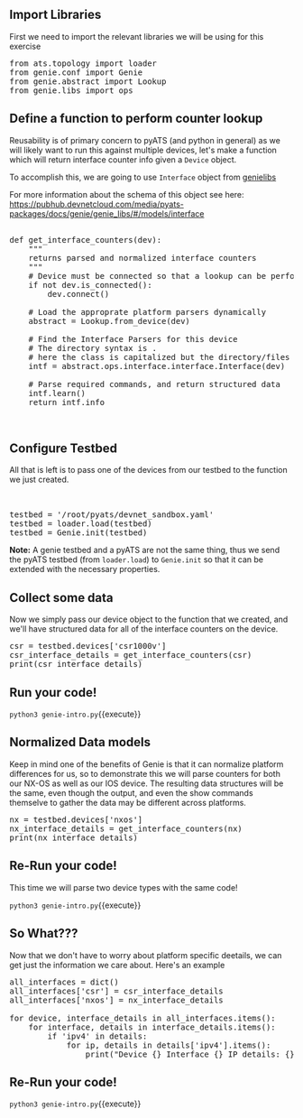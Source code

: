 
## Import Libraries

First we need to import the relevant libraries we will be using for this
exercise

<pre class="file" data-filename="genie-intro.py" data-target="replace">
from ats.topology import loader
from genie.conf import Genie
from genie.abstract import Lookup
from genie.libs import ops
</pre>


## Define a function to perform counter lookup

Reusability is of primary concern to pyATS (and python in general) as we
will likely want to run this against multiple devices, let's make a function which
will return interface counter info given a `Device` object.  

To accomplish this, we are going to use `Interface` object from [genielibs](https://github.com/CiscoTestAutomation/genielibs)

For more information about the schema of this object see here:
https://pubhub.devnetcloud.com/media/pyats-packages/docs/genie/genie_libs/#/models/interface


<pre class="file" data-filename="genie-intro.py" data-target="append">

def get_interface_counters(dev):
    """
    returns parsed and normalized interface counters
    """
    # Device must be connected so that a lookup can be performed
    if not dev.is_connected():
        dev.connect()

    # Load the approprate platform parsers dynamically
    abstract = Lookup.from_device(dev)

    # Find the Interface Parsers for this device
    # The directory syntax is <feature>.<feature.<Feature>
    # here the class is capitalized but the directory/files arent.
    intf = abstract.ops.interface.interface.Interface(dev)

    # Parse required commands, and return structured data
    intf.learn()
    return intf.info


</pre>

## Configure Testbed

All that is left is to pass one of the devices from our testbed to the function
we just created.

<pre class="file" data-filename="genie-intro.py" data-target="append">


testbed = '/root/pyats/devnet_sandbox.yaml'
testbed = loader.load(testbed)
testbed = Genie.init(testbed)
</pre>

**Note:** A genie testbed and a pyATS are not the same thing, thus we send the
pyATS testbed (from `loader.load`) to `Genie.init` so that it can be extended with the
necessary properties.


## Collect some data

Now we simply pass our device object to the function that we created, and
we'll have structured data for all of the interface counters on the device.

<pre class="file" data-filename="genie-intro.py" data-target="append">
csr = testbed.devices['csr1000v']
csr_interface_details = get_interface_counters(csr)
print(csr_interface_details)
</pre>


## Run your code!

`python3 genie-intro.py`{{execute}}

## Normalized Data models

Keep in mind one of the benefits of Genie is that it can normalize platform differences
for us, so to demonstrate this we will parse counters for both our NX-OS as well as our
IOS device.  The resulting data structures will be the same, even though the output, and even
the show commands themselve to gather the data may be different across platforms.

<pre class="file" data-filename="genie-intro.py" data-target="append">
nx = testbed.devices['nxos']
nx_interface_details = get_interface_counters(nx)
print(nx_interface_details)
</pre>


## Re-Run your code!

This time we will parse two device types with the same code!

`python3 genie-intro.py`{{execute}}


## So What???

Now that we don't have to worry about platform specific deetails, we can get
just the information we care about.  Here's an example


<pre class="file" data-filename="genie-intro.py" data-target="append">
all_interfaces = dict()
all_interfaces['csr'] = csr_interface_details
all_interfaces['nxos'] = nx_interface_details

for device, interface_details in all_interfaces.items():
    for interface, details in interface_details.items():
        if 'ipv4' in details:
            for ip, details in details['ipv4'].items():
                print("Device {} Interface {} IP details: {}".format(device, interface, ip))
</pre>

## Re-Run your code!


`python3 genie-intro.py`{{execute}}
